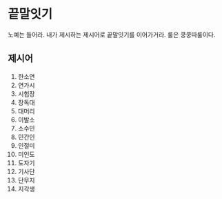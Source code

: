 # 끝말잇기 
노예는 들어라. 내가 제시하는 제시어로 끝말잇기를 이어가거라. 룰은 쿵쿵따룰이다.

## 제시어 
1. 한소연 
2. 연가시
3. 시험장
4. 장독대
5. 대머리 
6. 이발소
7. 소수민 
8. 민간인
9. 인절미 
10. 미인도
11. 도자기 
12. 기사단
13. 단무지 
14. 지각생